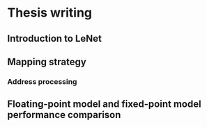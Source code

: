 # Thesis writing

## Introduction to LeNet

## Mapping strategy

### Address processing

## Floating-point model and fixed-point model performance comparison

